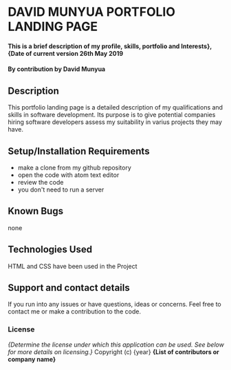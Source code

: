# DAVID MUNYUA PORTFOLIO LANDING PAGE
#### This is a brief description of my profile, skills, portfolio and Interests}, {Date of current version 26th May 2019
#### By **contribution by David Munyua**
## Description
This portfolio landing page is a detailed description of my qualifications and skills in software development. Its purpose is to give potential companies hiring software developers assess my suitability in varius projects they may have.
## Setup/Installation Requirements
* make a clone from my github repository
* open the code with atom text editor
* review the code
* you don't need to run a server

## Known Bugs
none
## Technologies Used
HTML and CSS have been used in the Project
## Support and contact details
If you run into any issues or have questions, ideas or concerns.  Feel free to contact me or make a contribution to the code.
### License
*{Determine the license under which this application can be used.  See below for more details on licensing.}*
Copyright (c) {year} **{List of contributors or company name}**
